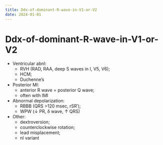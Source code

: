 ```yaml
---
title: Ddx-of-dominant-R-wave-in-V1-or-V2
date: 2024-01-01
---
```


# Ddx-of-dominant-R-wave-in-V1-or-V2

- Ventricular abnl:
  - RVH (RAD, RAA, deep S waves in I, V5, V6);
  - HCM;
  - Duchenne’s
- Posterior MI:
  - anterior R wave = posterior Q wave;
  - often with IMI
- Abnormal depolarization:
  - RBBB (QRS >120 msec, rSR′);
  - WPW (↓ PR, δ wave, ↑ QRS)
- Other:
  - dextroversion;
  - counterclockwise rotation;
  - lead misplacement;
  - nl variant
